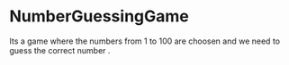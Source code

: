 # NumberGuessingGame
 Its a game where the numbers from 1 to 100 are choosen and we need to guess the correct number .

